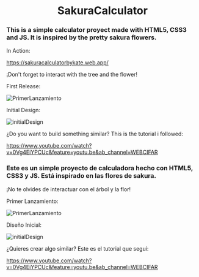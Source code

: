 <h1 align="center"> SakuraCalculator </h1>


<h3>This is a simple calculator proyect made with HTML5, CSS3 and JS. It is inspired by the pretty sakura flowers.</h3>


In Action: 


https://sakuracalculatorbykate.web.app/


¡Don't forget to interact with the tree and the flower!


First Release:


![PrimerLanzamiento](https://github.com/KateClysm/SakuraCalculator/assets/109751647/fd195a1f-5e6d-4196-a78e-306a4d2e3243)






Initial Design:


![initialDesign](https://github.com/KateClysm/SakuraCalculator/assets/109751647/4c77f5cb-6f24-4d2a-8846-736c308e5f6f)






¿Do you want to build something similar? This is the tutorial i followed:


https://www.youtube.com/watch?v=0Vg4EiYPCUc&feature=youtu.be&ab_channel=WEBCIFAR






<h3>Este es un simple proyecto de calculadora hecho con HTML5, CSS3 y JS. Está inspirado en las flores de sakura. </h3>


¡No te olvides de interactuar con el árbol y la flor!


Primer Lanzamiento:


![PrimerLanzamiento](https://github.com/KateClysm/SakuraCalculator/assets/109751647/fd195a1f-5e6d-4196-a78e-306a4d2e3243)






Diseño Inicial:


![initialDesign](https://github.com/KateClysm/SakuraCalculator/assets/109751647/4c77f5cb-6f24-4d2a-8846-736c308e5f6f)






¿Quieres crear algo similar? Este es el tutorial que seguí:


https://www.youtube.com/watch?v=0Vg4EiYPCUc&feature=youtu.be&ab_channel=WEBCIFAR

